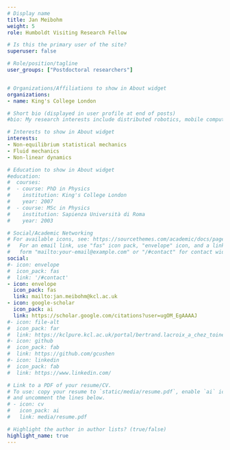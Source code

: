 ```yaml
---
# Display name
title: Jan Meibohm
weight: 5
role: Humboldt Visiting Research Fellow

# Is this the primary user of the site?
superuser: false

# Role/position/tagline
user_groups: ["Postdoctoral researchers"]


# Organizations/Affiliations to show in About widget
organizations:
- name: King's College London

# Short bio (displayed in user profile at end of posts)
#bio: My research interests include distributed robotics, mobile computing and programmable matter.

# Interests to show in About widget
interests:
- Non-equilibrium statistical mechanics
- Fluid mechanics
- Non-linear dynamics

# Education to show in About widget
#education:
#  courses:
#  - course: PhD in Physics
#    institution: King's College London
#    year: 2007
#  - course: MSc in Physics
#    institution: Sapienza Università di Roma
#    year: 2003

# Social/Academic Networking
# For available icons, see: https://sourcethemes.com/academic/docs/page-builder/#icons
#   For an email link, use "fas" icon pack, "envelope" icon, and a link in the
#   form "mailto:your-email@example.com" or "/#contact" for contact widget.
social:
#- icon: envelope
#  icon_pack: fas
#  link: '/#contact'
- icon: envelope
  icon_pack: fas
  link: mailto:jan.meibohm@kcl.ac.uk
- icon: google-scholar
  icon_pack: ai
  link: https://scholar.google.com/citations?user=ugOM_EgAAAAJ
#- icon: file-alt
#  icon_pack: far
#  link: https://kclpure.kcl.ac.uk/portal/bertrand.lacroix_a_chez_toine.html
#- icon: github
#  icon_pack: fab
#  link: https://github.com/gcushen
#- icon: linkedin
#  icon_pack: fab
#  link: https://www.linkedin.com/

# Link to a PDF of your resume/CV.
# To use: copy your resume to `static/media/resume.pdf`, enable `ai` icons in `params.toml`,
# and uncomment the lines below.
# - icon: cv
#   icon_pack: ai
#   link: media/resume.pdf

# Highlight the author in author lists? (true/false)
highlight_name: true
---
```

